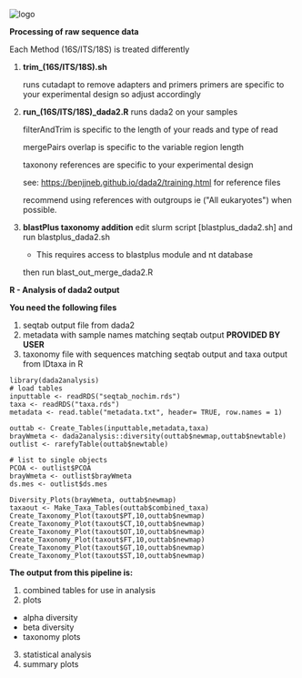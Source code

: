 ![logo](/inst/logos/Picture1.png)

**Processing of raw sequence data**

  Each Method (16S/ITS/18S) is treated differently
  1) **trim_(16S/ITS/18S).sh**
       
       runs cutadapt to remove adapters and primers
       primers are specific to your experimental design so adjust accordingly
  2) **run_(16S/ITS/18S)_dada2.R**
       runs dada2 on your samples
       
       filterAndTrim is specific to the length of your reads and type of read
       
       mergePairs overlap is specific to the variable region length
       
       taxonony references are specific to your experimental design 
       
       see: https://benjjneb.github.io/dada2/training.html for reference files
       
       recommend using references with outgroups ie ("All eukaryotes") when possible. 

  3) **blastPlus taxonomy addition**
  		edit slurm script [blastplus_dada2.sh] and run blastplus_dada2.sh
  		
  		- This requires access to blastplus module and nt database
  		
  		then run blast_out_merge_dada2.R

**R - Analysis of dada2 output**

**You need the following files**
1) seqtab output file from dada2
2) metadata with sample names matching seqtab output **PROVIDED BY USER**
3) taxonomy file with sequences matching seqtab output and taxa output from IDtaxa in R
```
library(dada2analysis)
# load tables
inputtable <- readRDS("seqtab_nochim.rds")
taxa <- readRDS("taxa.rds")
metadata <- read.table("metadata.txt", header= TRUE, row.names = 1)

outtab <- Create_Tables(inputtable,metadata,taxa)
brayWmeta <- dada2analysis::diversity(outtab$newmap,outtab$newtable)
outlist <- rarefyTable(outtab$newtable)

# list to single objects
PCOA <- outlist$PCOA
brayWmeta <- outlist$brayWmeta
ds.mes <- outlist$ds.mes

Diversity_Plots(brayWmeta, outtab$newmap)
taxaout <- Make_Taxa_Tables(outtab$combined_taxa)
Create_Taxonomy_Plot(taxout$PT,10,outtab$newmap)
Create_Taxonomy_Plot(taxout$CT,10,outtab$newmap)
Create_Taxonomy_Plot(taxout$OT,10,outtab$newmap)
Create_Taxonomy_Plot(taxout$FT,10,outtab$newmap)
Create_Taxonomy_Plot(taxout$GT,10,outtab$newmap)
Create_Taxonomy_Plot(taxout$ST,10,outtab$newmap)
```
**The output from this pipeline is:**
1) combined tables for use in analysis
2) plots
 - alpha diversity
 - beta diversity
 - taxonomy plots
3) statistical analysis
4) summary plots
